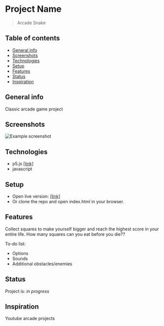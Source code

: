 # Project Name
> Arcade Snake

## Table of contents
* [General info](#general-info)
* [Screenshots](#screenshots)
* [Technologies](#technologies)
* [Setup](#setup)
* [Features](#features)
* [Status](#status)
* [Inspiration](#inspiration)

## General info
Classic arcade game project

## Screenshots
![Example screenshot](http://www.kamiljarzab.pl/Projekty/Snake/img/screen.png)

## Technologies
* p5.js [[link]](https://p5js.org/)
* javascript

## Setup
* Open live version: [[link]](http://www.kamiljarzab.pl/Projekty/Snake/)
* Or clone the repo and open index.html in your browser.

## Features
Collect squares to make yourself bigger and reach the highest score in your entire life.
How many squares can you eat before you die??

To-do list:
* Options
* Sounds
* Additional obstacles/enemies

## Status
Project is: _in progress_

## Inspiration
Youtube arcade projects
